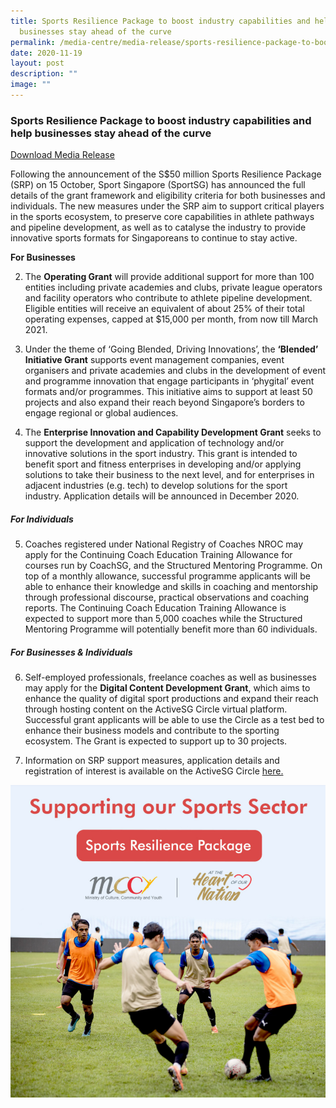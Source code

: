 ```yaml
---
title: Sports Resilience Package to boost industry capabilities and help
  businesses stay ahead of the curve
permalink: /media-centre/media-release/sports-resilience-package-to-boost-industry-capabilities-and-help/
date: 2020-11-19
layout: post
description: ""
image: ""
---
```

### **Sports Resilience Package to boost industry capabilities and help businesses stay ahead of the curve**

[Download Media Release](/files/Media%20Centre/Media%20Release/2020/November/Media%20StatementSports%20Resilience%20Package%20to%20boost%20industry%20capabilities%20and%20help%20businesses%20stay.pdf)

Following the announcement of the S$50 million Sports Resilience Package (SRP) on 15 October, Sport Singapore (SportSG) has announced the full details of the grant framework and eligibility criteria for both businesses and individuals. The new measures under the SRP aim to support critical players in the sports ecosystem, to preserve core capabilities in athlete pathways and pipeline development, as well as to catalyse the industry to provide innovative sports formats for Singaporeans to continue to stay active.

**For Businesses**

2. The **Operating Grant** will provide additional support for more than 100 entities including private academies and clubs, private league operators and facility operators who contribute to athlete pipeline development. Eligible entities will receive an equivalent of about 25% of their total operating expenses, capped at $15,000 per month, from now till March 2021.

3. Under the theme of ‘Going Blended, Driving Innovations’, the **‘Blended’ Initiative Grant** supports event management companies, event organisers and private academies and clubs in the development of event and programme innovation that engage participants in ‘phygital’ event formats and/or programmes. This initiative aims to support at least 50 projects and also expand their reach beyond Singapore’s borders to engage regional or global audiences.

4. The **Enterprise Innovation and Capability Development Grant** seeks to support the development and application of technology and/or innovative solutions in the sport industry. This grant is intended to benefit sport and fitness enterprises in developing and/or applying solutions to take their business to the next level, and for enterprises in adjacent industries (e.g. tech) to develop solutions for the sport industry. Application details will be announced in December 2020.

##### **For Individuals**

5. Coaches registered under National Registry of Coaches NROC may apply for the Continuing Coach Education Training Allowance for courses run by CoachSG, and the Structured Mentoring Programme. On top of a monthly allowance, successful programme applicants will be able to enhance their knowledge and skills in coaching and mentorship through professional discourse, practical observations and coaching reports. The Continuing Coach Education Training Allowance is expected to support more than 5,000 coaches while the Structured Mentoring Programme will potentially benefit more than 60 individuals.

##### **For Businesses & Individuals**

6. Self-employed professionals, freelance coaches as well as businesses may apply for the **Digital Content Development Grant**, which aims to enhance the quality of digital sport productions and expand their reach through hosting content on the ActiveSG Circle virtual platform. Successful grant applicants will be able to use the Circle as a test bed to enhance their business models and contribute to the sporting ecosystem. The Grant is expected to support up to 30 projects.

7. Information on SRP support measures, application details and registration of interest is available on the ActiveSG Circle [here.](https://circle.myactivesg.com/industry/support/sports-resilience-package?utm_campaign=Sports%20Resilience%20Package&utm_source=sportsg-corp&utm_medium=website)

![](/images/Media%20Centre/Media%20Release/2020/November/Sports-Resilience-Package.jpeg)